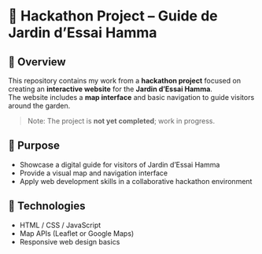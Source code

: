 # 🌱 Hackathon Project – Guide de Jardin d’Essai Hamma

## 📘 Overview
This repository contains my work from a **hackathon project** focused on creating an **interactive website** for the **Jardin d’Essai Hamma**.  
The website includes a **map interface** and basic navigation to guide visitors around the garden.

> Note: The project is **not yet completed**; work in progress.

## 🎯 Purpose
- Showcase a digital guide for visitors of Jardin d’Essai Hamma  
- Provide a visual map and navigation interface  
- Apply web development skills in a collaborative hackathon environment

## 🧰 Technologies
- HTML / CSS / JavaScript  
- Map APIs (Leaflet or Google Maps)  
- Responsive web design basics  
